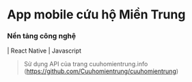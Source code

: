 # App mobile cứu hộ Miền Trung
### Nền tảng công nghệ
| React Native
| Javascript

> Sử dụng API của trang cuuhomientrung.info (https://github.com/Cuuhomientrung/cuuhomientrung)
